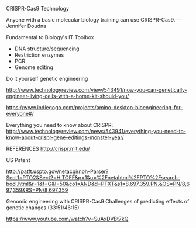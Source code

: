 CRISPR-Cas9 Technology

Anyone with a basic molecular biology training can use CRISPR-Cas9. -- Jennifer Doudna

Fundamental to Biology's IT Toolbox
* DNA structure/sequencing
* Restriction enzymes
* PCR
* Genome editing


Do it yourself genetic engineering

  http://www.technologyreview.com/view/543491/now-you-can-genetically-engineer-living-cells-with-a-home-kit-should-you/

  https://www.indiegogo.com/projects/amino-desktop-bioengineering-for-everyone#/




Everything you need to know about CRISPR:
  http://www.technologyreview.com/news/543941/everything-you-need-to-know-about-crispr-gene-editings-monster-year/


REFERENCES
http://crispr.mit.edu/

US Patent

  http://patft.uspto.gov/netacgi/nph-Parser?Sect1=PTO2&Sect2=HITOFF&p=1&u=%2Fnetahtml%2FPTO%2Fsearch-bool.html&r=1&f=G&l=50&co1=AND&d=PTXT&s1=8,697,359.PN.&OS=PN/8,697,359&RS=PN/8,697,359

Genomic engineering with CRISPR-Cas9
Challenges of predicting effects of genetic changes (33:51/46:15)

  https://www.youtube.com/watch?v=SuAxDVBt7kQ

